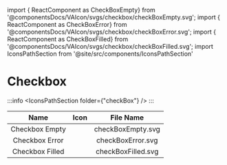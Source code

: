 import { ReactComponent as CheckBoxEmpty} from '@componentsDocs/VAIcon/svgs/checkbox/checkBoxEmpty.svg';
import { ReactComponent as CheckBoxError} from '@componentsDocs/VAIcon/svgs/checkbox/checkBoxError.svg';
import { ReactComponent as CheckBoxFilled} from '@componentsDocs/VAIcon/svgs/checkbox/checkBoxFilled.svg';
import IconsPathSection from '@site/src/components/IconsPathSection'

# Checkbox

:::info
<IconsPathSection folder={"checkBox"} />
:::

Name | Icon | File Name 
:---: | :---: | :---: 
Checkbox Empty | <CheckBoxEmpty  className="icons"/> | checkBoxEmpty.svg 
Checkbox Error | <CheckBoxError  className="icons"/> | checkBoxError.svg 
Checkbox Filled | <CheckBoxFilled  className="icons"/> | checkBoxFilled.svg 
